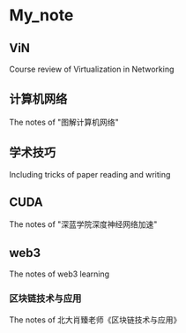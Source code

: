 # My_note

## ViN
Course review of Virtualization in Networking

## 计算机网络
The notes of "图解计算机网络"

## 学术技巧

Including tricks of paper reading and writing

## CUDA

The notes of "深蓝学院深度神经网络加速"

## web3
The notes of web3 learning
### 区块链技术与应用
The notes of 北大肖臻老师《区块链技术与应用》
